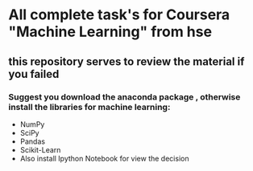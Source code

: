 # All complete task's for Coursera "Machine Learning" from hse
## this repository serves to review the material if you failed
### Suggest you download the anaconda package , otherwise install the libraries for machine learning:
- NumPy
- SciPy
- Pandas
- Scikit-Learn
- Also install Ipython Notebook for view the decision
